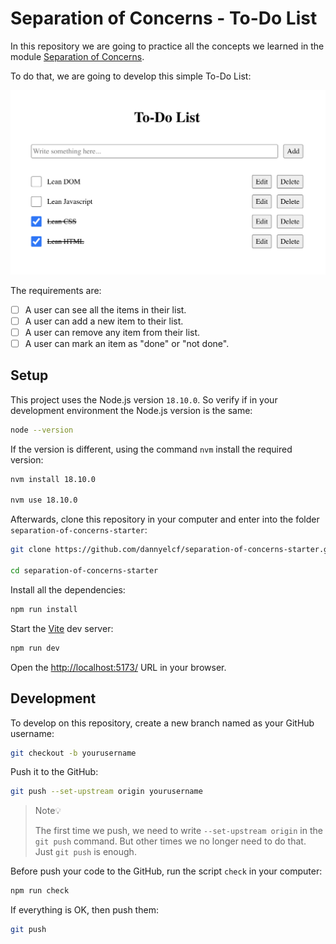 # Separation of Concerns - To-Do List

In this repository we are going to practice all the concepts we learned in the
module
[Separation of Concerns](https://github.com/HackYourFutureBelgium/separation-of-concerns).

To do that, we are going to develop this simple To-Do List:

![To-Do List](todo-list.png 'To-Do List')

The requirements are:

- [ ] A user can see all the items in their list.
- [ ] A user can add a new item to their list.
- [ ] A user can remove any item from their list.
- [ ] A user can mark an item as "done" or "not done".

## Setup

This project uses the Node.js version `18.10.0`. So verify if in your
development environment the Node.js version is the same:

```sh
node --version
```

If the version is different, using the command `nvm` install the required
version:

```sh
nvm install 18.10.0

nvm use 18.10.0
```

Afterwards, clone this repository in your computer and enter into the folder
`separation-of-concerns-starter`:

```sh
git clone https://github.com/dannyelcf/separation-of-concerns-starter.git

cd separation-of-concerns-starter
```

Install all the dependencies:

```sh
npm run install
```

Start the [Vite](https://vitejs.dev/guide/) dev server:

```sh
npm run dev
```

Open the <http://localhost:5173/> URL in your browser.

## Development

To develop on this repository, create a new branch named as your GitHub
username:

```sh
git checkout -b yourusername
```

Push it to the GitHub:

```sh
git push --set-upstream origin yourusername
```

> Note💡
>
> The first time we push, we need to write `--set-upstream origin` in the
> `git push` command. But other times we no longer need to do that. Just
> `git push` is enough.

Before push your code to the GitHub, run the script `check` in your computer:

```sh
npm run check
```

If everything is OK, then push them:

```sh
git push
```
